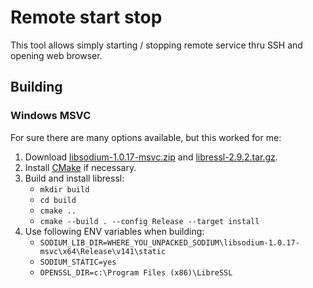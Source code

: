 # Remote start stop

This tool allows simply starting / stopping remote service thru SSH and opening web browser.

## Building

### Windows MSVC

For sure there are many options available, but this worked for me:
1. Download [libsodium-1.0.17-msvc.zip](https://download.libsodium.org/libsodium/releases/libsodium-1.0.17-msvc.zip)
   and [libressl-2.9.2.tar.gz](https://ftp.openbsd.org/pub/OpenBSD/LibreSSL/libressl-2.9.2.tar.gz).
2. Install [CMake](https://cmake.org/download/) if necessary.
3. Build and install libressl:
   * `mkdir build`
   * `cd build`
   * `cmake ..`
   * `cmake --build . --config Release --target install`
4. Use following ENV variables when building:
   * `SODIUM_LIB_DIR=WHERE_YOU_UNPACKED_SODIUM\libsodium-1.0.17-msvc\x64\Release\v141\static`
   * `SODIUM_STATIC=yes`
   * `OPENSSL_DIR=c:\Program Files (x86)\LibreSSL`
